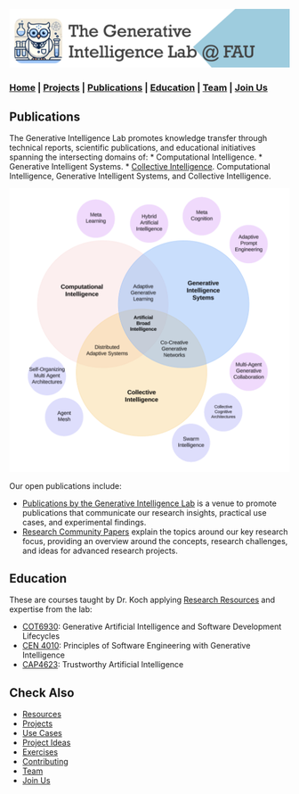 ![GenI-Lab Banner](./images/genilab-banner.png)

### [Home](README.md) | [Projects](PROJECTS.md) | [Publications](KNOWLEDGE.md#publications) | [Education](KNOWLEDGE.md#education) | [Team](PEOPLE.md) |  [Join Us](JOINING.md)


## Publications

The Generative Intelligence Lab promotes knowledge transfer through technical reports, scientific publications, and educational initiatives spanning the intersecting domains of:
    * Computational Intelligence.
    * Generative Intelligent Systems.
    * [Collective Intelligence](https://medium.com/generative-intelligence-lab/collective-intelligence-concepts-and-research-opportunities-6130ef044114). Computational Intelligence, Generative Intelligent Systems, and Collective Intelligence. 

![GenI-Lab Research Topics](./images/genilab-research.png)


Our open publications include:

* [Publications by the Generative Intelligence Lab](https://medium.com/generative-intelligence-lab) is a venue to promote publications that communicate our research insights, practical use cases, and experimental findings. 
* [Research Community Papers](https://medium.com/generative-intelligence-lab/community-papers-series-ebacc91b47ea) explain the topics around our key research focus, providing an overview around the concepts, research challenges, and ideas for advanced research projects.



<!-- ## Scientific Publications -->

## Education

These are courses taught by Dr. Koch applying [Research Resources](./PROJECTS.md#resources) and expertise from the lab:

* [COT6930](https://fau.simplesyllabus.com/en-US/doc/nre6c4z6g/Spring-2025-1-Full-Term-COT-6930-001-Topics-in-Computer-Science?mode=view): Generative Artificial Intelligence and Software Development Lifecycles
* [CEN 4010](https://fau.simplesyllabus.com/doc/yolipf0x2/Spring-2025-1-Full-Term-CEN-4010-001-Prin-Software-Engineering?mode=view): Principles of Software Engineering with Generative Intelligence
* [CAP4623](https://fau.simplesyllabus.com/en-US/doc/h6c9776hw/Fall-2024-1-Full-Term-CAP-4623-001-?mode=view): Trustworthy Artificial Intelligence



## Check Also

* [Resources](PROJECTS.md#resources)
* [Projects](PROJECTS.md)
* [Use Cases](PROJECTS.md#use-cases)
* [Project Ideas](JOINING.md#project-ideas)
* [Exercises](EXERCISES.md)
* [Contributing](CONTRIBUTE.md)
* [Team](PEOPLE.md)
* [Join Us](JOINING.md)
  
